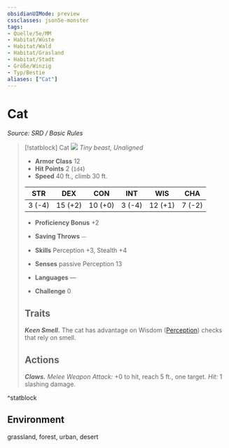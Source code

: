 ```yaml
---
obsidianUIMode: preview
cssclasses: json5e-monster
tags:
- Quelle/5e/MM
- Habitat/Wüste
- Habitat/Wald
- Habitat/Grasland
- Habitat/Stadt
- Größe/Winzig
- Typ/Bestie
aliases: ["Cat"]
---
```

# Cat
*Source: SRD / Basic Rules*  

> [!statblock] Cat
> ![](compendium/bestiary/beast/token/cat.png#token)
> *Tiny beast, Unaligned*
> 
> - **Armor Class** 12 
> - **Hit Points** 2 (`1d4`)
> - **Speed** 40 ft., climb 30 ft.
> 
> |STR|DEX|CON|INT|WIS|CHA|
> |:---:|:---:|:---:|:---:|:---:|:---:|
> | 3 (-4)|15 (+2)|10 (+0)| 3 (-4)|12 (+1)| 7 (-2)|
> 
> - **Proficiency Bonus** +2
> - **Saving Throws** ⏤
> - **Skills** Perception +3, Stealth +4
> - **Senses** passive Perception 13
> 
> - **Languages** —
> - **Challenge** 0
> 
> ## Traits
> 
> ***Keen Smell.*** The cat has advantage on Wisdom ([Perception](rules/skills.md#Perception)) checks that rely on smell.
> 
> ## Actions
> 
> ***Claws.*** *Melee Weapon Attack:* +0 to hit, reach 5 ft., one target. *Hit:* 1 slashing damage.

^statblock

## Environment

grassland, forest, urban, desert